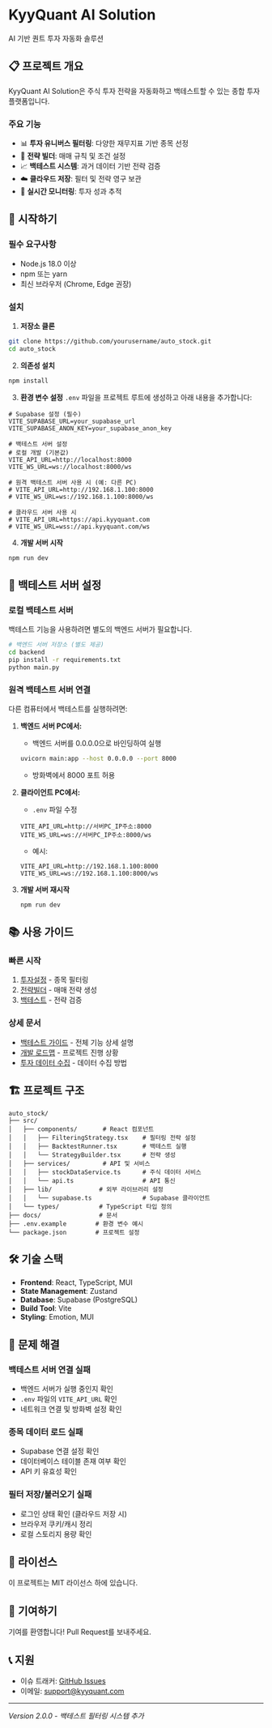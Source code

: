 # KyyQuant AI Solution

AI 기반 퀀트 투자 자동화 솔루션

## 📋 프로젝트 개요

KyyQuant AI Solution은 주식 투자 전략을 자동화하고 백테스트할 수 있는 종합 투자 플랫폼입니다.

### 주요 기능
- 📊 **투자 유니버스 필터링**: 다양한 재무지표 기반 종목 선정
- 🎯 **전략 빌더**: 매매 규칙 및 조건 설정
- 📈 **백테스트 시스템**: 과거 데이터 기반 전략 검증
- ☁️ **클라우드 저장**: 필터 및 전략 영구 보관
- 🔄 **실시간 모니터링**: 투자 성과 추적

## 🚀 시작하기

### 필수 요구사항
- Node.js 18.0 이상
- npm 또는 yarn
- 최신 브라우저 (Chrome, Edge 권장)

### 설치

1. **저장소 클론**
```bash
git clone https://github.com/yourusername/auto_stock.git
cd auto_stock
```

2. **의존성 설치**
```bash
npm install
```

3. **환경 변수 설정**
`.env` 파일을 프로젝트 루트에 생성하고 아래 내용을 추가합니다:

```env
# Supabase 설정 (필수)
VITE_SUPABASE_URL=your_supabase_url
VITE_SUPABASE_ANON_KEY=your_supabase_anon_key

# 백테스트 서버 설정
# 로컬 개발 (기본값)
VITE_API_URL=http://localhost:8000
VITE_WS_URL=ws://localhost:8000/ws

# 원격 백테스트 서버 사용 시 (예: 다른 PC)
# VITE_API_URL=http://192.168.1.100:8000
# VITE_WS_URL=ws://192.168.1.100:8000/ws

# 클라우드 서버 사용 시
# VITE_API_URL=https://api.kyyquant.com
# VITE_WS_URL=wss://api.kyyquant.com/ws
```

4. **개발 서버 시작**
```bash
npm run dev
```

## 🔧 백테스트 서버 설정

### 로컬 백테스트 서버
백테스트 기능을 사용하려면 별도의 백엔드 서버가 필요합니다.

```bash
# 백엔드 서버 저장소 (별도 제공)
cd backend
pip install -r requirements.txt
python main.py
```

### 원격 백테스트 서버 연결

다른 컴퓨터에서 백테스트를 실행하려면:

1. **백엔드 서버 PC에서:**
   - 백엔드 서버를 0.0.0.0으로 바인딩하여 실행
   ```bash
   uvicorn main:app --host 0.0.0.0 --port 8000
   ```
   - 방화벽에서 8000 포트 허용

2. **클라이언트 PC에서:**
   - `.env` 파일 수정
   ```env
   VITE_API_URL=http://서버PC_IP주소:8000
   VITE_WS_URL=ws://서버PC_IP주소:8000/ws
   ```
   - 예시:
   ```env
   VITE_API_URL=http://192.168.1.100:8000
   VITE_WS_URL=ws://192.168.1.100:8000/ws
   ```

3. **개발 서버 재시작**
   ```bash
   npm run dev
   ```

## 📚 사용 가이드

### 빠른 시작
1. [투자설정](docs/BACKTEST_GUIDE.md#1-투자설정---유니버스-필터링) - 종목 필터링
2. [전략빌더](docs/BACKTEST_GUIDE.md#2-전략빌더---매매-전략-생성) - 매매 전략 생성
3. [백테스트](docs/BACKTEST_GUIDE.md#3-백테스트---전략-검증) - 전략 검증

### 상세 문서
- [백테스트 가이드](docs/BACKTEST_GUIDE.md) - 전체 기능 상세 설명
- [개발 로드맵](DEVELOPMENT_ROADMAP.md) - 프로젝트 진행 상황
- [투자 데이터 수집](INVESTMENT_DATA_COLLECTION_GUIDE.md) - 데이터 수집 방법

## 🏗️ 프로젝트 구조

```
auto_stock/
├── src/
│   ├── components/       # React 컴포넌트
│   │   ├── FilteringStrategy.tsx    # 필터링 전략 설정
│   │   ├── BacktestRunner.tsx       # 백테스트 실행
│   │   └── StrategyBuilder.tsx      # 전략 생성
│   ├── services/         # API 및 서비스
│   │   ├── stockDataService.ts      # 주식 데이터 서비스
│   │   └── api.ts                   # API 통신
│   ├── lib/             # 외부 라이브러리 설정
│   │   └── supabase.ts              # Supabase 클라이언트
│   └── types/           # TypeScript 타입 정의
├── docs/                # 문서
├── .env.example        # 환경 변수 예시
└── package.json        # 프로젝트 설정
```

## 🛠️ 기술 스택

- **Frontend**: React, TypeScript, MUI
- **State Management**: Zustand
- **Database**: Supabase (PostgreSQL)
- **Build Tool**: Vite
- **Styling**: Emotion, MUI

## 🐛 문제 해결

### 백테스트 서버 연결 실패
- 백엔드 서버가 실행 중인지 확인
- `.env` 파일의 `VITE_API_URL` 확인
- 네트워크 연결 및 방화벽 설정 확인

### 종목 데이터 로드 실패
- Supabase 연결 설정 확인
- 데이터베이스 테이블 존재 여부 확인
- API 키 유효성 확인

### 필터 저장/불러오기 실패
- 로그인 상태 확인 (클라우드 저장 시)
- 브라우저 쿠키/캐시 정리
- 로컬 스토리지 용량 확인

## 📝 라이선스

이 프로젝트는 MIT 라이선스 하에 있습니다.

## 🤝 기여하기

기여를 환영합니다! Pull Request를 보내주세요.

## 📞 지원

- 이슈 트래커: [GitHub Issues](https://github.com/yourusername/auto_stock/issues)
- 이메일: support@kyyquant.com

---

*Version 2.0.0 - 백테스트 필터링 시스템 추가*